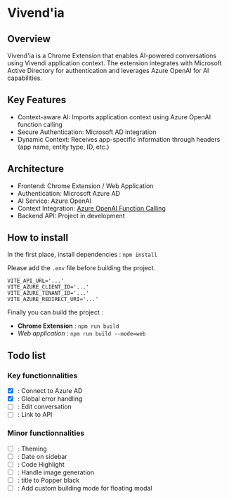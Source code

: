 # Vivend'ia
## Overview
Vivend'ia is a Chrome Extension that enables AI-powered conversations using Vivendi application context. The extension integrates with Microsoft Active Directory for authentication and leverages Azure OpenAI for AI capabilities.

## Key Features
- Context-aware AI: Imports application context using Azure OpenAI function calling
- Secure Authentication: Microsoft AD integration
- Dynamic Context: Receives app-specific information through headers (app name, entity type, ID, etc.)

## Architecture
- Frontend: Chrome Extension / Web Application
- Authentication: Microsoft Azure AD
- AI Service: Azure OpenAI
- Context Integration: [Azure OpenAI Function Calling](https://learn.microsoft.com/en-us/azure/ai-foundry/openai/how-to/responses#function-calling)
- Backend API: Project in development

## How to install

In the first place, install dependencies :
`npm install`

Please add the `.env` file before building the project.
```env
VITE_API_URL='...'
VITE_AZURE_CLIENT_ID='...'
VITE_AZURE_TENANT_ID='...'
VITE_AZURE_REDIRECT_URI='...'
```

Finally you can build the project :
- **Chrome Extension** : `npm run build`
- *Web application* : `npm run build --mode=web` 



## Todo list

### Key functionnalities
- [X] : Connect to Azure AD
- [X] : Global error handling
- [ ] : Edit conversation
- [ ] : Link to API

### Minor functionnalities
- [ ] : Theming
- [ ] : Date on sidebar
- [ ] : Code Highlight
- [ ] : Handle image generation
- [ ] : title to Popper black 
- [ ] : Add custom building mode for floating modal